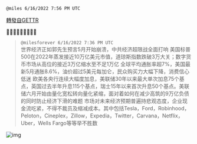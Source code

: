 
`@miles 6/16/2022 7:56 PM UTC`

[轉發自GETTR](https://gettr.com/post/p1eh9ed539b)

🙏🙏🙏🙏🙏🙏🙏🙏🙏

> `@milesforever 6/16/2022 7:36 PM UTC`<br/>世界经济正如郭先生预言5月开始崩溃，中共经济超限战全面打响
美国标普500在2022年蒸发接近10万亿美元市值，道琼斯指数跌破3万大关；数字货币市场从高位的接近3万亿缩水至不足1万亿
全球平均通胀率超7%，美国最新5月通胀8.6%，油价超过5美元每加仑，民众购买力大幅下降，消费信心低迷
欧美各央行连续大幅度加息，美联储30年以来最大单次加息75个基点，英国过去半年升息115个基点，瑞士15年以来首次升息50个基点。美联储六月开始由量化宽松转向量化紧缩，面对着如何在减少高筑的9万亿负债的同时防止经济下滑的难题
市场对未来经济预期普遍持悲观态度，企业现金流吃紧，不得不裁员及缩减成本。其中包括Tesla，Ford，Robinhood，Peloton，Cineplex，Zillow，Expedia，Twitter，Carvana，Netflix，Uber，Wells Fargo等等举不胜数

![img](https://media.gettr.com/group15/getter/2022/06/16/19/3f2f44a0-7fda-9a23-8a30-79595b2bfa6e/out.jpg)
